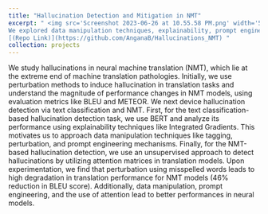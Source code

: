 ```yaml
---
title: "Hallucination Detection and Mitigation in NMT"
excerpt: " <img src='Screenshot 2023-06-26 at 10.55.58 PM.png' width='500' height='500' align='left'>
We explored data manipulation techniques, explainability, prompt engineering, and unsupervised approaches (using attention matrices) to detect and mitigate hallucinations in Neural Machine Translation.
[(Repo Link)](https://github.com/AnganaB/Hallucinations_NMT) "
collection: projects
---
```


We study hallucinations in neural machine translation (NMT), which lie at the extreme end of machine translation pathologies. Initially, we use perturbation methods to induce hallucination in translation tasks and understand the magnitude of performance changes in NMT models, using evaluation metrics like BLEU and METEOR. We next device hallucination detection via text classification and NMT. First, for the text classification-based hallucination detection task, we use BERT and analyze its performance using explainability techniques like Integrated Gradients. This motivates us to approach data manipulation techniques like tagging, perturbation, and prompt engineering mechanisms. Finally, for the NMT-based hallucination detection, we use an unsupervised approach to detect hallucinations by utilizing attention matrices in translation models. Upon experimentation, we find that perturbation using misspelled words leads to high degradation in translation performance for NMT models (46% reduction in BLEU score). Additionally, data manipulation, prompt engineering, and the use of attention lead to better performances in neural models. 

